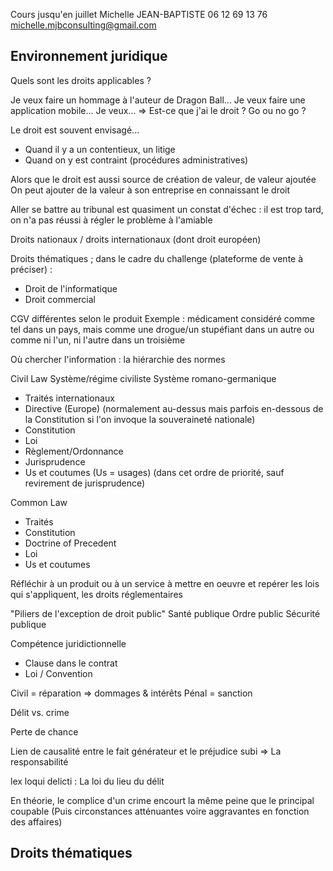 Cours jusqu'en juillet
Michelle JEAN-BAPTISTE
06 12 69 13 76
michelle.mjbconsulting@gmail.com

## Environnement juridique

Quels sont les droits applicables ?

Je veux faire un hommage à l'auteur de Dragon Ball...
Je veux faire une application mobile...
Je veux...
=> Est-ce que j'ai le droit ? Go ou no go ?

Le droit est souvent envisagé...
- Quand il y a un contentieux, un litige
- Quand on y est contraint (procédures administratives)

Alors que le droit est aussi source de création de valeur, de valeur ajoutée
On peut ajouter de la valeur à son entreprise en connaissant le droit

Aller se battre au tribunal est quasiment un constat d'échec : il est trop tard, on n'a pas réussi à régler le problème à l'amiable

Droits nationaux / droits internationaux (dont droit européen)

Droits thématiques ; dans le cadre du challenge (plateforme de vente à préciser) :
- Droit de l'informatique
- Droit commercial

CGV différentes selon le produit
Exemple : médicament considéré comme tel dans un pays, mais comme une drogue/un stupéfiant dans un autre ou comme ni l'un, ni l'autre dans un troisième

Où chercher l'information : la hiérarchie des normes

Civil Law
Système/régime civiliste
Système romano-germanique
- Traités internationaux
- Directive (Europe) (normalement au-dessus mais parfois en-dessous de la Constitution si l'on invoque la souveraineté nationale)
- Constitution
- Loi
- Règlement/Ordonnance
- Jurisprudence
- Us et coutumes (Us = usages)
(dans cet ordre de priorité, sauf revirement de jurisprudence)

Common Law
- Traités
- Constitution
- Doctrine of Precedent
- Loi
- Us et coutumes

Réfléchir à un produit ou à un service à mettre en oeuvre et repérer les lois qui s'appliquent, les droits réglementaires

"Piliers de l'exception de droit public"
Santé publique
Ordre public
Sécurité publique

Compétence juridictionnelle
- Clause dans le contrat
- Loi / Convention

Civil = réparation => dommages & intérêts
Pénal = sanction

Délit vs. crime

Perte de chance

Lien de causalité entre le fait générateur et le préjudice subi
=> La responsabilité

lex loqui delicti : La loi du lieu du délit

En théorie, le complice d'un crime encourt la même peine que le principal coupable
(Puis circonstances atténuantes voire aggravantes en fonction des affaires)

## Droits thématiques